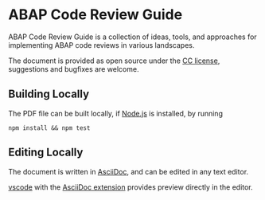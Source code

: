 # ABAP Code Review Guide
ABAP Code Review Guide is a collection of ideas, tools, and approaches for implementing ABAP code reviews in various landscapes.

The document is provided as open source under the [CC license](https://github.com/SAP/styleguides/blob/main/LICENSE), suggestions and bugfixes are welcome.

## Building Locally
The PDF file can be built locally, if [Node.js](https://nodejs.org/en/) is installed, by running

`npm install && npm test`

## Editing Locally
The document is written in [AsciiDoc](https://asciidoc.org), and can be edited in any text editor.

[vscode](https://code.visualstudio.com) with the [AsciiDoc extension](https://marketplace.visualstudio.com/items?itemName=asciidoctor.asciidoctor-vscode) provides preview directly in the editor.
